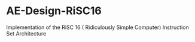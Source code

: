 # AE-Design-RiSC16
Implementation of the RiSC 16 ( Ridiculously Simple Computer) Instruction Set Architecture
